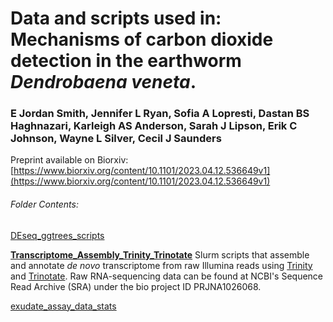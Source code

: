 # Data and scripts used in: Mechanisms of carbon dioxide detection in the earthworm _Dendrobaena veneta_.

### E Jordan Smith, Jennifer L Ryan, Sofia A Lopresti, Dastan BS Haghnazari, Karleigh AS Anderson, Sarah J Lipson, Erik C Johnson, Wayne L Silver, Cecil J Saunders

Preprint available on Biorxiv: [https://www.biorxiv.org/content/10.1101/2023.04.12.536649v1](https://www.biorxiv.org/content/10.1101/2023.04.12.536649v1)

###### Folder Contents:

[DEseq_ggtrees_scripts](https://github.com/JakeSaunders/Smith_etal_2023_Earthworm_CO2/tree/main/DEseq_ggtrees_scripts) 

**[Transcriptome_Assembly_Trinity_Trinotate](https://github.com/JakeSaunders/Smith_etal_2023_Earthworm_CO2/tree/main/Transcriptome_Assembly_Trinity_Trinotate)** 
Slurm scripts that assemble and annotate _de novo_ transcriptome from raw Illumina reads using [Trinity](https://github.com/trinityrnaseq/trinityrnaseq/wiki) and [Trinotate](https://github.com/Trinotate/Trinotate/wiki). Raw RNA-sequencing data can be found at NCBI's Sequence Read Archive (SRA) under the bio project ID PRJNA1026068. 

[exudate_assay_data_stats](https://github.com/JakeSaunders/Smith_etal_2023_Earthworm_CO2/tree/main/exudate_assay_data_stats)

